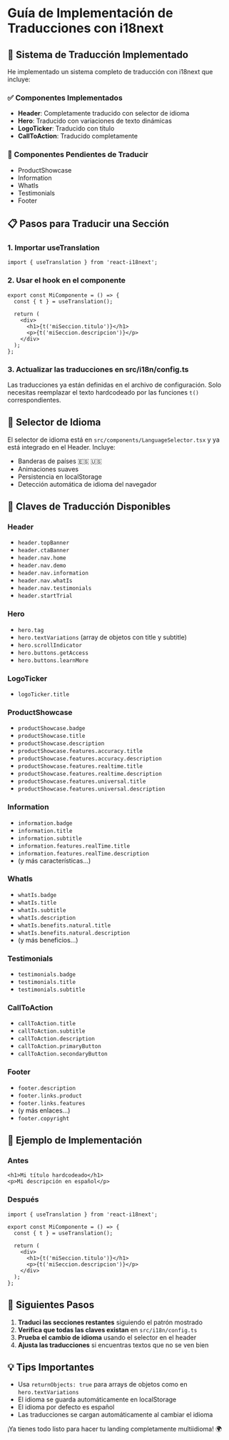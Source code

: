# Guía de Implementación de Traducciones con i18next

## 🚀 Sistema de Traducción Implementado

He implementado un sistema completo de traducción con i18next que incluye:

### ✅ Componentes Implementados
- **Header**: Completamente traducido con selector de idioma
- **Hero**: Traducido con variaciones de texto dinámicas
- **LogoTicker**: Traducido con título
- **CallToAction**: Traducido completamente

### 🎯 Componentes Pendientes de Traducir
- ProductShowcase
- Information
- WhatIs
- Testimonials
- Footer

## 📋 Pasos para Traducir una Sección

### 1. Importar useTranslation
```tsx
import { useTranslation } from 'react-i18next';
```

### 2. Usar el hook en el componente
```tsx
export const MiComponente = () => {
  const { t } = useTranslation();
  
  return (
    <div>
      <h1>{t('miSeccion.titulo')}</h1>
      <p>{t('miSeccion.descripcion')}</p>
    </div>
  );
};
```

### 3. Actualizar las traducciones en src/i18n/config.ts
Las traducciones ya están definidas en el archivo de configuración. Solo necesitas reemplazar el texto hardcodeado por las funciones `t()` correspondientes.

## 🎨 Selector de Idioma

El selector de idioma está en `src/components/LanguageSelector.tsx` y ya está integrado en el Header. Incluye:
- Banderas de países 🇪🇸 🇺🇸
- Animaciones suaves
- Persistencia en localStorage
- Detección automática de idioma del navegador

## 📖 Claves de Traducción Disponibles

### Header
- `header.topBanner`
- `header.ctaBanner`
- `header.nav.home`
- `header.nav.demo`
- `header.nav.information`
- `header.nav.whatIs`
- `header.nav.testimonials`
- `header.startTrial`

### Hero
- `hero.tag`
- `hero.textVariations` (array de objetos con title y subtitle)
- `hero.scrollIndicator`
- `hero.buttons.getAccess`
- `hero.buttons.learnMore`

### LogoTicker
- `logoTicker.title`

### ProductShowcase
- `productShowcase.badge`
- `productShowcase.title`
- `productShowcase.description`
- `productShowcase.features.accuracy.title`
- `productShowcase.features.accuracy.description`
- `productShowcase.features.realtime.title`
- `productShowcase.features.realtime.description`
- `productShowcase.features.universal.title`
- `productShowcase.features.universal.description`

### Information
- `information.badge`
- `information.title`
- `information.subtitle`
- `information.features.realTime.title`
- `information.features.realTime.description`
- (y más características...)

### WhatIs
- `whatIs.badge`
- `whatIs.title`
- `whatIs.subtitle`
- `whatIs.description`
- `whatIs.benefits.natural.title`
- `whatIs.benefits.natural.description`
- (y más beneficios...)

### Testimonials
- `testimonials.badge`
- `testimonials.title`
- `testimonials.subtitle`

### CallToAction
- `callToAction.title`
- `callToAction.subtitle`
- `callToAction.description`
- `callToAction.primaryButton`
- `callToAction.secondaryButton`

### Footer
- `footer.description`
- `footer.links.product`
- `footer.links.features`
- (y más enlaces...)
- `footer.copyright`

## 🔄 Ejemplo de Implementación

### Antes
```tsx
<h1>Mi título hardcodeado</h1>
<p>Mi descripción en español</p>
```

### Después
```tsx
import { useTranslation } from 'react-i18next';

export const MiComponente = () => {
  const { t } = useTranslation();
  
  return (
    <div>
      <h1>{t('miSeccion.titulo')}</h1>
      <p>{t('miSeccion.descripcion')}</p>
    </div>
  );
};
```

## 🎯 Siguientes Pasos

1. **Traduci las secciones restantes** siguiendo el patrón mostrado
2. **Verifica que todas las claves existan** en `src/i18n/config.ts`
3. **Prueba el cambio de idioma** usando el selector en el header
4. **Ajusta las traducciones** si encuentras textos que no se ven bien

## 💡 Tips Importantes

- Usa `returnObjects: true` para arrays de objetos como en `hero.textVariations`
- El idioma se guarda automáticamente en localStorage
- El idioma por defecto es español
- Las traducciones se cargan automáticamente al cambiar el idioma

¡Ya tienes todo listo para hacer tu landing completamente multiidioma! 🌍 